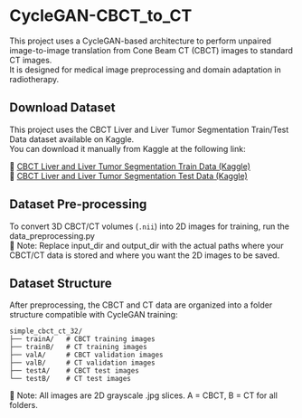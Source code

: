 # CycleGAN-CBCT_to_CT
This project uses a CycleGAN-based architecture to perform unpaired image-to-image translation from Cone Beam CT (CBCT) images to standard CT images.  
It is designed for medical image preprocessing and domain adaptation in radiotherapy.  

## Download Dataset
This project uses the CBCT Liver and Liver Tumor Segmentation Train/Test Data dataset available on Kaggle.  
You can download it manually from Kaggle at the following link:

🔗 [CBCT Liver and Liver Tumor Segmentation Train Data (Kaggle)](https://www.kaggle.com/datasets/maximiliantschuchnig/cbct-liver-and-liver-tumor-segmentation-train-data)  
🔗 [CBCT Liver and Liver Tumor Segmentation Test Data (Kaggle)](https://www.kaggle.com/datasets/maximiliantschuchnig/cbct-liver-and-liver-tumor-segmentation-test-data)

## Dataset Pre-processing
To convert 3D CBCT/CT volumes (`.nii`) into 2D images for training, run the data_preprocessing.py  
📌 Note:
Replace input_dir and output_dir with the actual paths where your CBCT/CT data is stored and where you want the 2D images to be saved.

## Dataset Structure
After preprocessing, the CBCT and CT data are organized into a folder structure compatible with CycleGAN training:
```
simple_cbct_ct_32/
├── trainA/   # CBCT training images
├── trainB/   # CT training images
├── valA/     # CBCT validation images
├── valB/     # CT validation images
├── testA/    # CBCT test images
└── testB/    # CT test images
```
📌 Note:
All images are 2D grayscale .jpg slices. 
A = CBCT, B = CT for all folders.
